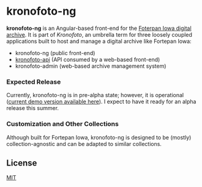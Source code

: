 # kronofoto-ng

**kronofoto-ng** is an Angular-based front-end for the [Foterpan Iowa digital archive](http://fortepan.us). 
It is part of *Kronofoto*, an umbrella term for three loosely coupled applications built to host and
manage a digital archive like Fortepan Iowa:

* kronofoto-ng (public front-end)
* [kronofoto-api](https://github.com/ic4f/kronofoto-api) (API consumed by a web-based front-end) 
* kronofoto-admin (web-based archive management system)

### Expected Release 
Currently, kronofoto-ng is in pre-alpha state; however, it is operational ([current demo version
available here](http://sergey.cs.uni.edu:8080/public/collections)). I expect to have it ready for an
alpha release this summer.

### Customization and Other Collections
Although built for Fortepan Iowa, kronofoto-ng is designed to be (mostly) collection-agnostic and
can be adapted to similar collections.

## License 
[MIT](LICENSE)
